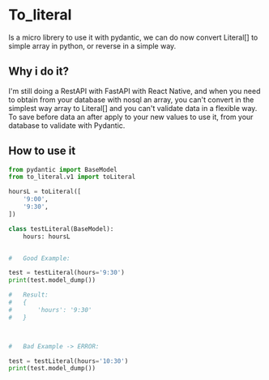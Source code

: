 # To_literal

Is a micro librery to use it with pydantic, we can do now convert Literal[] to simple array in python, or reverse in a simple way.

## Why i do it?

I'm still doing a RestAPI with FastAPI with React Native, and when you need to obtain from your database with nosql an array, you can't convert in the simplest way array to Literal[] and you can't validate data in a flexible way. To save before data an after apply to your new values to use it, from your database to validate with Pydantic.


## How to use it

```python
from pydantic import BaseModel
from to_literal.v1 import toLiteral

hoursL = toLiteral([
    '9:00',
    '9:30',
])

class testLiteral(BaseModel):
    hours: hoursL


#   Good Example:

test = testLiteral(hours='9:30')
print(test.model_dump())

#   Result:
#   { 
#       'hours': '9:30'
#   }



#   Bad Example -> ERROR:

test = testLiteral(hours='10:30')
print(test.model_dump())

```